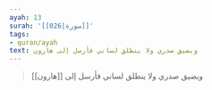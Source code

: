 ```yaml
---
ayah: 13
surah: '[[026|سورة]]'
tags:
- quran/ayah
text: ويضيق صدري ولا ينطلق لساني فأرسل إلى هارون
---
```

> ويضيق صدري ولا ينطلق لساني فأرسل إلى [[هارون]]
